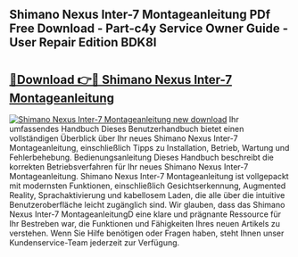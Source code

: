 ## Shimano Nexus Inter-7 Montageanleitung PDf Free Download - Part-c4y Service Owner Guide - User Repair Edition BDK8I

# <h2><a href="http://df88adq.blite.top/?on=Shimano+Nexus+Inter-7+Montageanleitung">🔗Download 👉🔴 Shimano Nexus Inter-7 Montageanleitung</a></h2>

[![Shimano Nexus Inter-7 Montageanleitung new download](https://i.imgur.com/lujVjoI.png)](http://df88adq.blite.top/?on=Shimano+Nexus+Inter-7+Montageanleitung)
Ihr umfassendes Handbuch Dieses Benutzerhandbuch bietet einen vollständigen Überblick über Ihr neues Shimano Nexus Inter-7 Montageanleitung, einschließlich Tipps zu Installation, Betrieb, Wartung und Fehlerbehebung. Bedienungsanleitung Dieses Handbuch beschreibt die korrekten Betriebsverfahren für Ihr neues Shimano Nexus Inter-7 Montageanleitung. Shimano Nexus Inter-7 Montageanleitung ist vollgepackt mit modernsten Funktionen, einschließlich Gesichtserkennung, Augmented Reality, Sprachaktivierung und kabellosem Laden, die alle über die intuitive Benutzeroberfläche leicht zugänglich sind. Wir glauben, dass das Shimano Nexus Inter-7 MontageanleitungD eine klare und prägnante Ressource für Ihr Bestreben war, die Funktionen und Fähigkeiten Ihres neuen Artikels zu verstehen. Wenn Sie Hilfe benötigen oder Fragen haben, steht Ihnen unser Kundenservice-Team jederzeit zur Verfügung.
